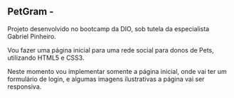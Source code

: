 ## PetGram - 

Projeto desenvolvido no bootcamp da DIO, sob tutela da especialista Gabriel Pinheiro.

Vou fazer uma página inicial para uma rede social para donos de Pets, utilizando HTML5 e CSS3.

Neste momento vou implementar somente a página inicial, onde vai ter um formulário de login, e algumas imagens ilustrativas a página vai ser responsiva.